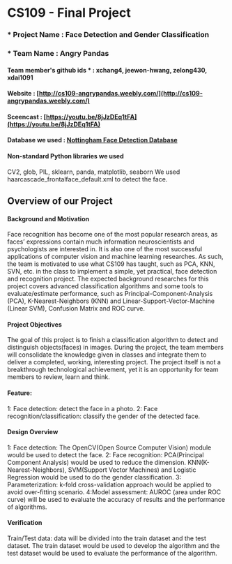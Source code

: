 # CS109 - Final Project
### * Project Name : Face Detection and Gender Classification
### * Team Name : Angry Pandas
#### Team member's github ids * : xchang4, jeewon-hwang, zelong430, xdai1091
#### Website : [http://cs109-angrypandas.weebly.com/](http://cs109-angrypandas.weebly.com/) 
#### Sceencast : [https://youtu.be/8jJzDEq1tFA](https://youtu.be/8jJzDEq1tFA)
#### Database we used : [Nottingham Face Detection Database](http://pics.psych.stir.ac.uk/2D_face_sets.htm)
#### Non-standard Python libraries we used
CV2, glob, PIL, sklearn, panda, matplotlib, seaborn
We used haarcascade_frontalface_default.xml to detect the face.


## Overview of our Project
#### Background and Motivation
Face recognition has become one of the most popular research areas, as faces’ expressions contain much information neuroscientists and psychologists are interested in. It is also one of the most successful applications of computer vision and machine learning researches. As such, the team is motivated to use what CS109 has taught, such as PCA, KNN, SVN, etc. in the class to implement a simple, yet practical, face detection and recognition project. The expected background researches for this project covers advanced classification algorithms and some tools to evaluate/estimate performance, such as Principal-Component-Analysis (PCA), K-Nearest-Neighbors (KNN) and Linear-Support-Vector-Machine (Linear SVM), Confusion Matrix and ROC curve.

#### Project Objectives
The goal of this project is to finish a classification algorithm to detect and distinguish objects(faces) in images. During the project, the team members will consolidate the knowledge given in classes and integrate them to deliver a completed, working, interesting project. The project itself is not a breakthrough technological achievement, yet it is an opportunity for team members to review, learn and think.

#### Feature:
1: Face detection: detect the face in a photo.
2: Face recognition/classification: classify the gender of the detected face.

#### Design Overview
1: Face detection: The OpenCV(Open Source Computer Vision) module would be used to detect the face.
2: Face recognition: PCA(Principal Component Analysis) would be used to reduce the dimension. KNN(K-Nearest-Neighbors), SVM(Support Vector Machines) and Logistic Regression would be used to do the gender classification.
3: Parameterization: k-fold cross-validation approach would be applied to avoid over-fitting scenario.
4:Model assessment: AUROC (area under ROC curve) will be used to evaluate the accuracy of results and the performance of algorithms.

#### Verification
Train/Test data: data will be divided into the train dataset and the test dataset. The train dataset would be used to develop the algorithm and the test dataset would be used to evaluate the performance of the algorithm.



